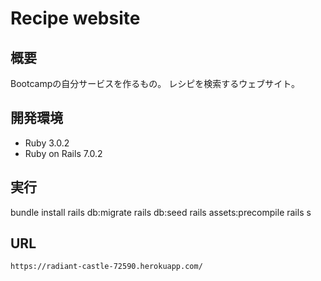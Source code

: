 # Recipe website

## 概要
Bootcampの自分サービスを作るもの。
レシピを検索するウェブサイト。

## 開発環境
- Ruby 3.0.2
- Ruby on Rails 7.0.2

## 実行
bundle install
rails db:migrate
rails db:seed
rails assets:precompile
rails s

## URL
`https://radiant-castle-72590.herokuapp.com/`
